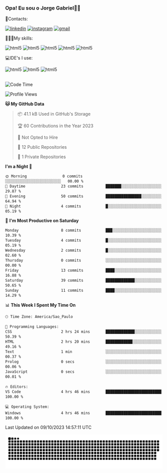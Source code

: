 
### Opa! Eu sou o Jorge Gabriel🤚🏾
📱Contacts: 

[![linkedin](https://img.shields.io/badge/LinkedIn-0077B5?style=for-the-badge&logo=linkedin&logoColor=white)](https://www.linkedin.com/in/jorge-g-717603souzag)
[![instagram](https://img.shields.io/badge/Instagram-E4405F?style=for-the-badge&logo=instagram&logoColor=white)](https://www.instagram.com/jorge__gabriel_/)
[![gmail](https://img.shields.io/badge/Gmail-D14836?style=for-the-badge&logo=gmail&logoColor=white)](https://mail.google.com/mail/u/0/?fs=1&tf=cm&source=mailto&to=gabrielgomes2003@gmail.com)

🧑🏾‍💻My skills:
<div <style>
    <img aling="center" alt="html5" src="https://img.shields.io/badge/java-%23ED8B00.svg?style=for-the-badge&logo=openjdk&logoColor=white"/>
    <img aling="center" alt="html5" src="https://img.shields.io/badge/python-3670A0?style=for-the-badge&logo=python&logoColor=ffdd54"/> 
    <img aling="center" alt="html5" src="https://img.shields.io/badge/html5-%23E34F26.svg?style=for-the-badge&logo=html5&logoColor=white"/> 
    <img aling="center" alt="html5" src="https://img.shields.io/badge/github-%23121011.svg?style=for-the-badge&logo=github&logoColor=white"/>
    <img aling="center" alt="html5" src="https://img.shields.io/badge/Figma-F24E1E?style=for-the-badge&logo=figma&logoColor=white"/><br>

💻IDE's I use:
<div <style>
     <img aling="center" alt="html5" src="https://img.shields.io/badge/pycharm-143?style=for-the-badge&logo=pycharm&logoColor=black&color=black&labelColor=green"/>  
     <img aling="center" alt="html5" src="https://img.shields.io/badge/Visual_Studio_Code-0078D4?style=for-the-badge&logo=visual%20studio%20code&logoColor=white"/> 
  <img aling="center" alt="html5" src="https://img.shields.io/badge/IntelliJIDEA-000000.svg?style=for-the-badge&logo=intellij-idea&logoColor=white"/>
</div><br>


<!--START_SECTION:waka-->
![Code Time](http://img.shields.io/badge/Code%20Time-105%20hrs%2021%20mins-blue)

![Profile Views](http://img.shields.io/badge/Profile%20Views-0-blue)

**🐱 My GitHub Data** 

> 📦 41.1 kB Used in GitHub's Storage 
 > 
> 🏆 60 Contributions in the Year 2023
 > 
> 🚫 Not Opted to Hire
 > 
> 📜 12 Public Repositories 
 > 
> 🔑 1 Private Repositories 
 > 
**I'm a Night 🦉** 

```text
🌞 Morning                0 commits           ░░░░░░░░░░░░░░░░░░░░░░░░░   00.00 % 
🌆 Daytime                23 commits          ███████░░░░░░░░░░░░░░░░░░   29.87 % 
🌃 Evening                50 commits          ████████████████░░░░░░░░░   64.94 % 
🌙 Night                  4 commits           █░░░░░░░░░░░░░░░░░░░░░░░░   05.19 % 
```
📅 **I'm Most Productive on Saturday** 

```text
Monday                   8 commits           ███░░░░░░░░░░░░░░░░░░░░░░   10.39 % 
Tuesday                  4 commits           █░░░░░░░░░░░░░░░░░░░░░░░░   05.19 % 
Wednesday                2 commits           █░░░░░░░░░░░░░░░░░░░░░░░░   02.60 % 
Thursday                 0 commits           ░░░░░░░░░░░░░░░░░░░░░░░░░   00.00 % 
Friday                   13 commits          ████░░░░░░░░░░░░░░░░░░░░░   16.88 % 
Saturday                 39 commits          █████████████░░░░░░░░░░░░   50.65 % 
Sunday                   11 commits          ████░░░░░░░░░░░░░░░░░░░░░   14.29 % 
```


📊 **This Week I Spent My Time On** 

```text
🕑︎ Time Zone: America/Sao_Paulo

💬 Programming Languages: 
CSS                      2 hrs 24 mins       █████████████░░░░░░░░░░░░   50.39 % 
HTML                     2 hrs 20 mins       ████████████░░░░░░░░░░░░░   49.16 % 
Text                     1 min               ░░░░░░░░░░░░░░░░░░░░░░░░░   00.37 % 
Prolog                   0 secs              ░░░░░░░░░░░░░░░░░░░░░░░░░   00.06 % 
JavaScript               0 secs              ░░░░░░░░░░░░░░░░░░░░░░░░░   00.01 % 

🔥 Editors: 
VS Code                  4 hrs 46 mins       █████████████████████████   100.00 % 

💻 Operating System: 
Windows                  4 hrs 46 mins       █████████████████████████   100.00 % 
```


 Last Updated on 09/10/2023 14:57:11 UTC
<!--END_SECTION:waka-->





<img alt="github-snake" src="https://github.com/J0rgeGabriel/J0rgeGabriel/blob/output/github-contribution-grid-snake-dark.svg" />

